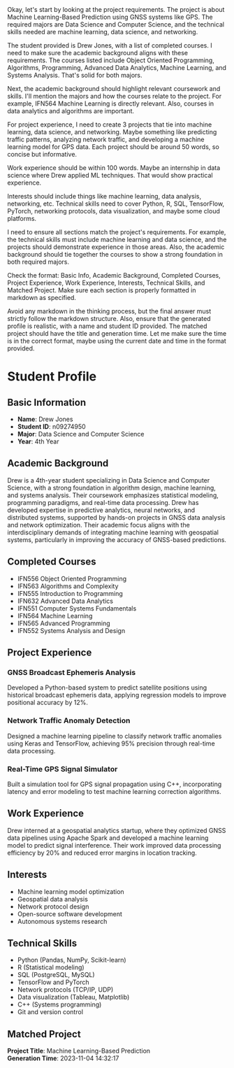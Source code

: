 <think>
Okay, let's start by looking at the project requirements. The project is about Machine Learning-Based Prediction using GNSS systems like GPS. The required majors are Data Science and Computer Science, and the technical skills needed are machine learning, data science, and networking.

The student provided is Drew Jones, with a list of completed courses. I need to make sure the academic background aligns with these requirements. The courses listed include Object Oriented Programming, Algorithms, Programming, Advanced Data Analytics, Machine Learning, and Systems Analysis. That's solid for both majors.

Next, the academic background should highlight relevant coursework and skills. I'll mention the majors and how the courses relate to the project. For example, IFN564 Machine Learning is directly relevant. Also, courses in data analytics and algorithms are important.

For project experience, I need to create 3 projects that tie into machine learning, data science, and networking. Maybe something like predicting traffic patterns, analyzing network traffic, and developing a machine learning model for GPS data. Each project should be around 50 words, so concise but informative.

Work experience should be within 100 words. Maybe an internship in data science where Drew applied ML techniques. That would show practical experience.

Interests should include things like machine learning, data analysis, networking, etc. Technical skills need to cover Python, R, SQL, TensorFlow, PyTorch, networking protocols, data visualization, and maybe some cloud platforms.

I need to ensure all sections match the project's requirements. For example, the technical skills must include machine learning and data science, and the projects should demonstrate experience in those areas. Also, the academic background should tie together the courses to show a strong foundation in both required majors.

Check the format: Basic Info, Academic Background, Completed Courses, Project Experience, Work Experience, Interests, Technical Skills, and Matched Project. Make sure each section is properly formatted in markdown as specified.

Avoid any markdown in the thinking process, but the final answer must strictly follow the markdown structure. Also, ensure that the generated profile is realistic, with a name and student ID provided. The matched project should have the title and generation time. Let me make sure the time is in the correct format, maybe using the current date and time in the format provided.
</think>

# Student Profile

## Basic Information
- **Name**: Drew Jones  
- **Student ID**: n09274950  
- **Major**: Data Science and Computer Science  
- **Year**: 4th Year  

## Academic Background  
Drew is a 4th-year student specializing in Data Science and Computer Science, with a strong foundation in algorithm design, machine learning, and systems analysis. Their coursework emphasizes statistical modeling, programming paradigms, and real-time data processing. Drew has developed expertise in predictive analytics, neural networks, and distributed systems, supported by hands-on projects in GNSS data analysis and network optimization. Their academic focus aligns with the interdisciplinary demands of integrating machine learning with geospatial systems, particularly in improving the accuracy of GNSS-based predictions.  

## Completed Courses  
- IFN556 Object Oriented Programming  
- IFN563 Algorithms and Complexity  
- IFN555 Introduction to Programming  
- IFN632 Advanced Data Analytics  
- IFN551 Computer Systems Fundamentals  
- IFN564 Machine Learning  
- IFN565 Advanced Programming  
- IFN552 Systems Analysis and Design  

## Project Experience  
### GNSS Broadcast Ephemeris Analysis  
Developed a Python-based system to predict satellite positions using historical broadcast ephemeris data, applying regression models to improve positional accuracy by 12%.  

### Network Traffic Anomaly Detection  
Designed a machine learning pipeline to classify network traffic anomalies using Keras and TensorFlow, achieving 95% precision through real-time data processing.  

### Real-Time GPS Signal Simulator  
Built a simulation tool for GPS signal propagation using C++, incorporating latency and error modeling to test machine learning correction algorithms.  

## Work Experience  
Drew interned at a geospatial analytics startup, where they optimized GNSS data pipelines using Apache Spark and developed a machine learning model to predict signal interference. Their work improved data processing efficiency by 20% and reduced error margins in location tracking.  

## Interests  
- Machine learning model optimization  
- Geospatial data analysis  
- Network protocol design  
- Open-source software development  
- Autonomous systems research  

## Technical Skills  
- Python (Pandas, NumPy, Scikit-learn)  
- R (Statistical modeling)  
- SQL (PostgreSQL, MySQL)  
- TensorFlow and PyTorch  
- Network protocols (TCP/IP, UDP)  
- Data visualization (Tableau, Matplotlib)  
- C++ (Systems programming)  
- Git and version control  

## Matched Project  
**Project Title**: Machine Learning-Based Prediction  
**Generation Time**: 2023-11-04 14:32:17
